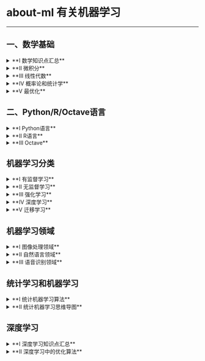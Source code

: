 # about-ml 有关机器学习

----------

## 一、数学基础

<details><summary>**I 数学知识点汇总**</summary>

![](数学基础/机器学习数学基础.png)

</details>

<details><summary>**II 微积分**</summary>

![](数学基础/微积分.png)

</details>

<details><summary>**III 线性代数**</summary>

![](数学基础/线性代数.png)

</details>

<details><summary>**IV 概率论和统计学**</summary>

* 思维导图
    ![](数学基础/概率与统计.png)

* 基本概率分布
    ![](pic/分布表格.jpg)

</details>

<details><summary>**V 最优化**</summary>

</details>

## 二、Python/R/Octave语言

<details><summary>**I Python语言**</summary>

</details>

<details><summary>**II R语言**</summary>

</details>

<details><summary>**III Octave**</summary>

</details>

## 机器学习分类

<details><summary>**I 有监督学习**</summary>

</details>

<details><summary>**II 无监督学习**</summary>

</details>

<details><summary>**III 强化学习**</summary>

</details> 

<details><summary>**IV 深度学习**</summary>

</details>

<details><summary>**V 迁移学习**</summary>

</details>

## 机器学习领域

<details><summary>**I 图像处理领域**</summary>

</details>

<details><summary>**II 自然语言领域**</summary>

</details>

<details><summary>**III 语音识别领域**</summary>

</details>

## 统计学习和机器学习

<details><summary>**I 统计机器学习算法**</summary>

![](数学基础/统计机器学习.png)

</details>

<details><summary>**II 统计机器学习思维导图**</summary>

![](机器学习与人工智能/机器学习与人工智能.png)

</details>

## 深度学习

<details><summary>**I 深度学习知识点汇总**</summary>

![](深度学习/深度学习.png)

</details>

<details><summary>**II 深度学习中的优化算法**</summary>

![](深度学习/optimization/deep_optimization.gif)

</details>